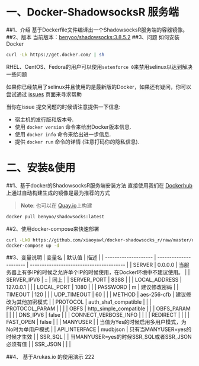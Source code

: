 # 一、Docker-ShadowsocksR 服务端
##1、介绍
基于Dockerfile文件编译出一个ShadowsocksR服务端的容器镜像。
##2、版本
当前版本：[benyoo/shadowsocks:3.8.5.2](https://hub.docker.com/r/benyoo/shadowsocks/)
##3、问题
如何安装Docker
```bash
curl -Lk https://get.docker.com/ | sh
```
RHEL、CentOS、Fedora的用户可以使用`setenforce 0`来禁用selinux以达到解决一些问题

如果你已经禁用了selinux并且使用的是最新版的Docker，如果还有疑问，你可以尝试通过 [issues](https://github.com/xiaoyawl/docker-shadowsocks_r/issues) 页面来寻求帮助

当你在issue 提交问题的时候请注意提供一下信息:
- 宿主机的发行版和版本号.
- 使用 `docker version` 命令来给出Docker版本信息.
- 使用 `docker info` 命令来给出进一步信息.
- 提供 `docker run` 命令的详情 (注意打码你的隐私信息).

# 二、安装&使用
##1、基于docker的ShadowsocksR服务端安装方法
直接使用我们在 [Dockerhub](https://hub.docker.com/r/benyoo/shadowsocks/) 上通过自动构建生成的镜像是最为推荐的方式

> **Note**: 也可以在 [Quay.io](https://quay.io/repository/benyoo/shadowsocks)上构建

```bash
docker pull benyoo/shadowsocks:latest
```
##2、使用docker-compose来快速部署
```bash
curl -LkO https://github.com/xiaoyawl/docker-shadowsocks_r/raw/master/docker-compose.yml
docker-compose up -d
```
##3、变量说明
| 变量名                  | 默认值                    | 描述                                       |
| -------------------- | ---------------------- | ---------------------------------------- |
| SERVER               | 0.0.0.0                | 当服务器上有多IP的时候之允许单个IP的时候使用，在Docker环境中不建议使用。 |
| SERVER_IPV6          | ::                     | 同上                                       |
| SERVER_PORT          | 8388                   |                                          |
| LOCAL_ADDRESS        | 127.0.0.1              |                                          |
| LOCAL_PORT           | 1080                   |                                          |
| PASSWORD             | m                      | 建议修改密码                                   |
| TIMEOUT              | 120                    |                                          |
| UDP_TIMEOUT          | 60                     |                                          |
| METHOD               | aes-256-cfb            | 建议修改为其他加密模式                              |
| PROTOCOL             | auth_sha1_compatible   |                                          |
| PROTOCOL_PARAM       |                        |                                          |
| OBFS                 | http_simple_compatible |                                          |
| OBFS_PARAM           |                        |                                          |
| DNS_IPV6             | false                  |                                          |
| CONNECT_VERBOSE_INFO |                        |                                          |
| REDIRECT             |                        |                                          |
| FAST_OPEN            | false                  |                                          |
| MANYUSER             |                        | 当值为Yes的时候启用多用户模式，为No时为单用户模式              |
| API_INTERFACE        | mudbjson               | 只有当MANYUSER=yes的时候才生效                    |
| SSR_SQL              |                        | 当MANYUSER=yes的时候SSR_SQL或者SSR_JSON必须有值    |
| SSR_JSON             |                        |                                          |


##4、 基于Arukas.io 的使用演示
222